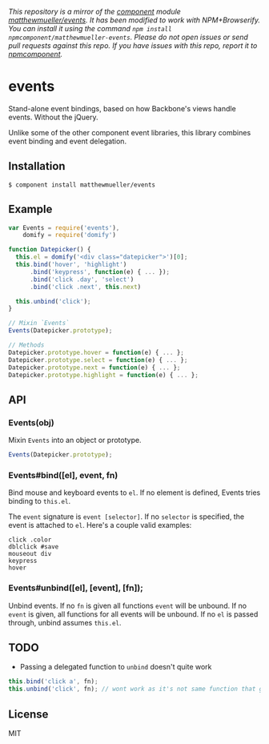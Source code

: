 *This repository is a mirror of the [component](http://component.io) module [matthewmueller/events](http://github.com/matthewmueller/events). It has been modified to work with NPM+Browserify. You can install it using the command `npm install npmcomponent/matthewmueller-events`. Please do not open issues or send pull requests against this repo. If you have issues with this repo, report it to [npmcomponent](https://github.com/airportyh/npmcomponent).*
# events

Stand-alone event bindings, based on how Backbone's views handle events. Without the jQuery.

Unlike some of the other component event libraries, this library combines event binding and event delegation.

## Installation

    $ component install matthewmueller/events

## Example

```js
var Events = require('events'),
    domify = require('domify')

function Datepicker() {
  this.el = domify('<div class="datepicker">')[0];
  this.bind('hover', 'highlight')
      .bind('keypress', function(e) { ... });
      .bind('click .day', 'select')
      .bind('click .next', this.next)

  this.unbind('click');
}

// Mixin `Events`
Events(Datepicker.prototype);

// Methods
Datepicker.prototype.hover = function(e) { ... };
Datepicker.prototype.select = function(e) { ... };
Datepicker.prototype.next = function(e) { ... };
Datepicker.prototype.highlight = function(e) { ... };
```

## API

### Events(obj)

Mixin `Events` into an object or prototype.

```js
Events(Datepicker.prototype);
```

### Events#bind([el], event, fn)

Bind mouse and keyboard events to `el`. If no element is defined, Events tries binding to `this.el`.

The `event` signature is `event [selector]`. If no `selector` is specified, the event is attached to `el`. Here's a couple valid examples:

```
click .color
dblclick #save
mouseout div
keypress
hover
```

### Events#unbind([el], [event], [fn]);

Unbind events. If no `fn` is given all functions `event` will be unbound. If no `event` is given, all  functions for all events will be unbound. If no `el` is passed through, unbind assumes `this.el`.

## TODO

* Passing a delegated function to `unbind` doesn't quite work

```js
this.bind('click a', fn);
this.unbind('click', fn); // wont work as it's not same function that gets attached.
```

## License

  MIT
